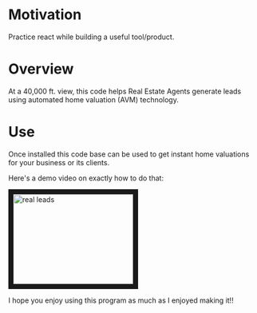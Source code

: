 # Motivation
Practice react while building a useful tool/product.

# Overview
At a 40,000 ft. view, this code helps Real Estate Agents generate leads using automated home valuation (AVM) technology.

# Use
Once installed this code base can be used to get instant home valuations for your business or its clients.

Here's a demo video on exactly how to do that:

<a href="https://youtu.be/jAqJEuQA1x0" target="_blank"><img src="http://img.youtube.com/vi/jAqJEuQA1x0/0.jpg" alt="real leads" width="240" height="180" border="10" /></a>

I hope you enjoy using this program as much as I enjoyed making it!!

